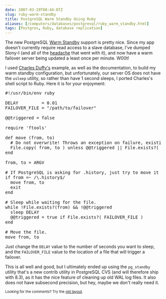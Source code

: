 ```yaml
--- 
date: 2007-03-29T00:44:07Z
slug: ruby-warm-standby
title: PostgreSQL Warm Standby Using Ruby
aliases: [/computers/databases/postgresql/ruby_warm_standby.html]
tags: [Postgres, Ruby, database replication]
---
```


<p>The new PostgreSQL <a href="http://www.postgresql.org/docs/8.2/static/warm-standby.html">Warm Standby</a> support is pretty nice. Since my app doesn't currently require  read access to a slave database, I've dumped Slony-I (and all of the <a href="/computers/databases/postgresql/rails_and_slony.html">headache</a> that went with it), and now have a warm failover server being updated a least once per minute. W00t!</p>

<p>I used <a href="http://archives.postgresql.org/sydpug/2006-10/msg00001.php">Charles Duffy's</a> example, as well as the documentation, to build my warm standby configuration, but unfortunately, our server OS does not have the <code>usleep</code> utility, so rather than have 1 second sleeps, I ported Charles's shell script to Ruby. Here it is for your enjoyment:</p>

<pre>
#!/usr/bin/env ruby

DELAY         = 0.01
FAILOVER_FILE = &quot;/path/to/failover&quot;

@@triggered = false

require 'ftools'

def move (from, to)
  # Do not overwrite! Throws an exception on failure, existing the script.
  File.copy( from, to ) unless @@triggered || File.exists?( to )
end

from, to = ARGV

# If PostgreSQL is asking for .history, just try to move it and exit.
if from =~ /\.history$/
  move from, to
  exit
end

# Sleep while waiting for the file.
while !File.exists?(from) &amp;&amp; !@@triggered
  sleep DELAY
  @@triggered = true if File.exists?( FAILOVER_FILE )
end

# Move the file.
move from, to
</pre>

<p>Just change the <code>DELAY</code> value to the number of seconds you want to sleep, and the <code>FAILOVER_FILE</code> value to the location of a file that will trigger a failover.</p>

<p>This is all well and good, but I ultimately ended up using the <code>pg_standby</code> utility that's a new contrib utility in PostgreSQL CVS (and will therefore ship with 8.3), as it has the nice feature of cleaning up old WAL log files. It also does not have subsecond precision, but hey, maybe we don't really need it.</p>

<p class="past"><small>Looking for the comments? Try the <a rel="nofollow" href="//past.justatheory.com/computers/databases/postgresql/ruby_warm_standby.html">old layout</a>.</small></p>


